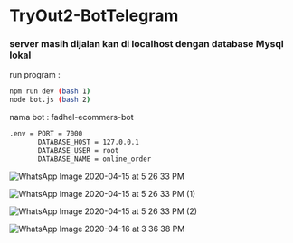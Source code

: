 # TryOut2-BotTelegram

### server masih dijalan kan di localhost dengan database Mysql lokal
run program :
```sh
npm run dev (bash 1)
node bot.js (bash 2)
```

nama bot : fadhel-ecommers-bot
```sh
.env = PORT = 7000
       DATABASE_HOST = 127.0.0.1
       DATABASE_USER = root
       DATABASE_NAME = online_order
```

![WhatsApp Image 2020-04-15 at 5 26 33 PM](https://user-images.githubusercontent.com/56714457/79327314-72444c80-7f3e-11ea-837b-9c1dfe0228d0.jpeg)

![WhatsApp Image 2020-04-15 at 5 26 33 PM (1)](https://user-images.githubusercontent.com/56714457/79327338-7b351e00-7f3e-11ea-8d77-24e8f13e558f.jpeg)

![WhatsApp Image 2020-04-15 at 5 26 33 PM (2)](https://user-images.githubusercontent.com/56714457/79327344-7ff9d200-7f3e-11ea-9bf5-b698a7a84dd7.jpeg)

![WhatsApp Image 2020-04-16 at 3 36 38 PM](https://user-images.githubusercontent.com/56714457/79434201-34a3fa00-7ff8-11ea-863e-d9daf68363c5.jpeg)

